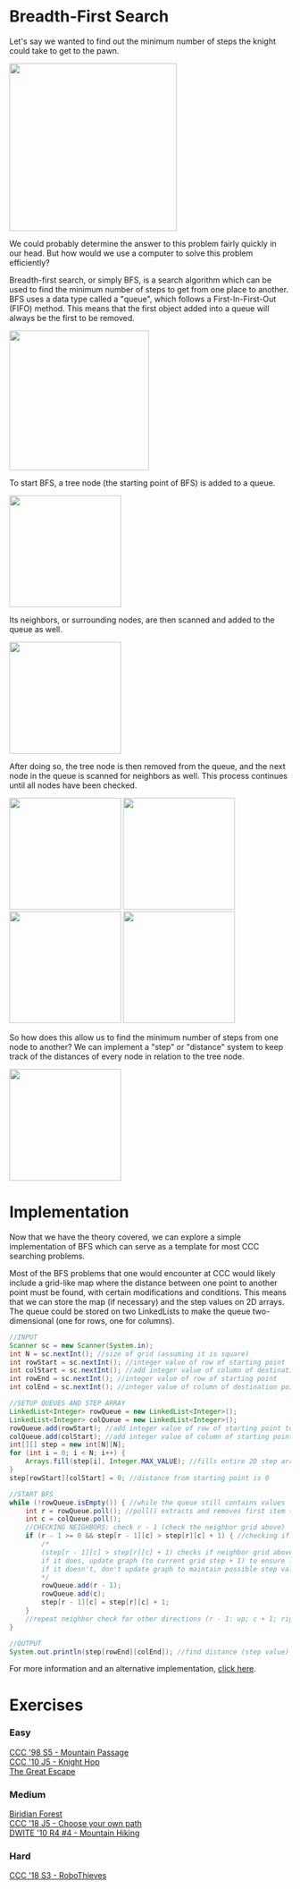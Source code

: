 # Breadth-First Search
Let's say we wanted to find out the minimum number of steps the knight could take to get to the pawn.

<img src="chess.png" width="300">

We could probably determine the answer to this problem fairly quickly in our head. But how would we use a computer to solve this problem efficiently?

Breadth-first search, or simply BFS, is a search algorithm which can be used to find the minimum number of steps to get from one place to another. BFS uses a data type called a "queue", which follows a First-In-First-Out (FIFO) method. This means that the first object added into a queue will always be the first to be removed.

<img src="queue.png" height="250">

To start BFS, a tree node (the starting point of BFS) is added to a queue.

<img src="tree1.png" height="200">

Its neighbors, or surrounding nodes, are then scanned and added to the queue as well.

<img src="tree2.png" height="200">

After doing so, the tree node is then removed from the queue, and the next node in the queue is scanned for neighbors as well. This process continues until all nodes have been checked.

<img src="tree3.png" height="200"> <img src="tree4.png" height="200"> <img src="tree5.png" height="200"> <img src="tree6.png" height="200">
<!-- 46ff00ff (green) 6a6a6aff (grey) fcff00ff (yellow)-->
So how does this allow us to find the minimum number of steps from one node to another? We can implement a "step" or "distance" system to keep track of the distances of every node in relation to the tree node.

<img src="treestep.png" height="200">

# Implementation

Now that we have the theory covered, we can explore a simple implementation of BFS which can serve as a template for most CCC searching problems. 

Most of the BFS problems that one would encounter at CCC would likely include a grid-like map where the distance between one point to another point must be found, with certain modifications and conditions. This means that we can store the map (if necessary) and the step values on 2D arrays. The queue could be stored on two LinkedLists to make the queue two-dimensional (one for rows, one for columns).
```Java
//INPUT
Scanner sc = new Scanner(System.in);
int N = sc.nextInt(); //size of grid (assuming it is square)
int rowStart = sc.nextInt(); //integer value of row of starting point
int colStart = sc.nextInt(); //add integer value of column of destination point
int rowEnd = sc.nextInt(); //integer value of row of starting point
int colEnd = sc.nextInt(); //integer value of column of destination point

//SETUP QUEUES AND STEP ARRAY
LinkedList<Integer> rowQueue = new LinkedList<Integer>();
LinkedList<Integer> colQueue = new LinkedList<Integer>();
rowQueue.add(rowStart); //add integer value of row of starting point to queue
colQueue.add(colStart); //add integer value of column of starting point to queue
int[][] step = new int[N][N];
for (int i = 0; i < N; i++) {
    Arrays.fill(step[i], Integer.MAX_VALUE); //fills entire 2D step array with maximum integer value; will be updated as graph is traversed
}
step[rowStart][colStart] = 0; //distance from starting point is 0

//START BFS
while (!rowQueue.isEmpty()) { //while the queue still contains values
    int r = rowQueue.poll(); //poll() extracts and removes first item (0th index) from queue (following FIFO method)
    int c = colQueue.poll();
    //CHECKING NEIGHBORS: check r - 1 (check the neighbor grid above)
    if (r - 1 >= 0 && step[r - 1][c] > step[r][c] + 1) { //checking if there neighbor grid above is out of bounds
        /*
        (step[r - 1][c] > step[r][c] + 1) checks if neighbor grid above has a higher step value than current grid
        if it does, update graph (to current grid step + 1) to ensure lowest possible step value and add to queue
        if it doesn't, don't update graph to maintain possible step value and don't add to queue
        */
        rowQueue.add(r - 1);
        rowQueue.add(c);
        step[r - 1][c] = step[r][c] + 1;
    }
    //repeat neighbor check for other directions (r - 1: up; c + 1; right; r + 1; down; c - 1; left)
}

//OUTPUT
System.out.println(step[rowEnd][colEnd]); //find distance (step value) of destination point
```
For more information and an alternative implementation, [click here](https://www.geeksforgeeks.org/breadth-first-search-or-bfs-for-a-graph/).

# Exercises
### Easy
[CCC '98 S5 - Mountain Passage](https://dmoj.ca/problem/ccc98s5)  
[CCC '10 J5 - Knight Hop](https://dmoj.ca/problem/ccc10j5)  
[The Great Escape](https://dmoj.ca/problem/valday15p3)  
### Medium
[Biridian Forest](https://codeforces.com/problemset/problem/329/B)  
[CCC '18 J5 - Choose your own path](https://dmoj.ca/src/821593)  
[DWITE '10 R4 #4 - Mountain Hiking](https://dmoj.ca/problem/dwite10c4p4)   
### Hard
[CCC '18 S3 - RoboThieves](https://dmoj.ca/problem/ccc18s3)
